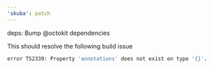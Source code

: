 ```yaml
---
'skuba': patch
---
```


deps: Bump @octokit dependencies

This should resolve the following build issue

```bash
error TS2339: Property 'annotations' does not exist on type '{}'.
```
